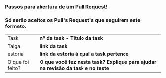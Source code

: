 ### Passos para abertura de um Pull Request!
### Só serão aceitos os Pull's Request's que seguirem este formato.

| | |
| :-- |:-- |
| Task | **nº da task - Titulo da task** |
| Taiga | **link da task** |
| estoria | **link da estoria à qual a task pertence** |
| O que foi feito? | **O que você fez nesta task? Explique para ajudar na revisão da task e no teste** |
